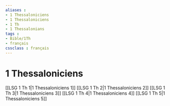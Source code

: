 ```yaml
---
aliases : 
- 1 Thessaloniciens
- 1 Thessaloniciens
- 1 Th
- 1 Thessalonians
tags : 
- Bible/1Th
- français
cssclass : français
---
```


# 1 Thessaloniciens

[[LSG 1 Th 1|1 Thessaloniciens 1]]
[[LSG 1 Th 2|1 Thessaloniciens 2]]
[[LSG 1 Th 3|1 Thessaloniciens 3]]
[[LSG 1 Th 4|1 Thessaloniciens 4]]
[[LSG 1 Th 5|1 Thessaloniciens 5]]
